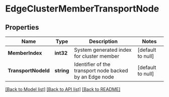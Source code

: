 # EdgeClusterMemberTransportNode

## Properties
Name | Type | Description | Notes
------------ | ------------- | ------------- | -------------
**MemberIndex** | **int32** | System generated index for cluster member | [default to null]
**TransportNodeId** | **string** | Identifier of the transport node backed by an Edge node | [default to null]

[[Back to Model list]](../README.md#documentation-for-models) [[Back to API list]](../README.md#documentation-for-api-endpoints) [[Back to README]](../README.md)

